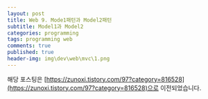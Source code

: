 ```yaml
---
layout: post
title: Web 9. Mode1패턴과 Model2패턴
subtitle: Model1과 Model2
categories: programming
tags: programming web
comments: true
published: true
header-img: img\dev\web\mvc\1.png
---
```


해당 포스팅은 [https://zunoxi.tistory.com/97?category=816528](https://zunoxi.tistory.com/97?category=816528)으로 이전되었습니다.

<!--
## 개요
> Mode1패턴과 Model2패턴에 대한 정리
  
- 목차
	- [`MVC Pattern`](#mvc-pattern)
	- [`MODEL1 Pattern`](#model1-pattern)
	- [`MODEL2 Pattern`](#model2-pattern)
  
## Model1 and Model2
---
바로 전 포스팅에서 서블릿과 JSP에 대해 알아봤다. 이 두 기술의 존재로 현재 개발트렌드가 Model1에서 Model2로 변경되었는데, 그 구조가 어떻게 바뀌었는지에 대해 알아본다.


<br>

**참고했던 블로그 포스트**

-   [https://gmlwjd9405.github.io/2018/11/04/servlet-vs-jsp.html](https://gmlwjd9405.github.io/2018/11/04/servlet-vs-jsp.html)
-   [https://coding-factory.tistory.com/69](https://coding-factory.tistory.com/69)

<br>

---
### **MVC Pattern**

MVC 패턴은 `Model, View, Controller`의 앞글자를 따서 붙인 소프트웨어 디자인 패턴이다. 차례로 각 기능으 살펴보자면 다음과 같다.

- **Model** : 백그라운드에서 동작하는 로직 처리
- **View** : 사용자가 보게 될 결과 화면을 출력
- **Controller** : 사용자의 입력처리와 흐름제어 담당

<br>

MVC패턴에는 `Model1방식과 Model2 방식`이 있으며 이는 JSP로 구성할 수 있는 웹 어플리케이션의 아키텍처에서 로직과 출력을 모두처리하는지(Model1), JSP에서는 출력만 처리하는지(Model2)에 따라 분류된다.

<br>

---
### **MODEL1 Pattern**

약 10년전, 2000년대까지만해도 가장 많이 쓰였던 방식이다. 아래의 그림처럼 JSP가 사용자의 요청을 받으면 Java Bean(DTOm DAO)을 호출하여 동적인 페이지를 구현하는 구조이다.

<br>

![그림1](/assets/img/dev\web\mvc\2.png)

<br>

> MODEL1 구현과정

- JSP로 작성된 프로그램은 내부적으로 WAS에서 Servlet 파일로 변환
- JSP태그를 분해하고 추출하여 다시 순수한 HTML 웹 페이지로 변환
- 클라이언트로 응답

<br>

> 특징

- 배우기쉽고 개발속도가 빠르다
- 프레젠테이션 로직(View)과 비지니스 로직(Controller)이 혼재한다.
- JSP코드가 복잡해져 유지보수가 어려워진다.

<br>

---
### **MODEL2 Pattern**

JSP와 Servlet을 모두 사용하여 프레젠테이션 로직(View)과 비지니스 로직(Controller)을 분리한다.

<br>

![그림1](/assets/img/dev\web\mvc\3.png)

<br>

> MODEL2 구성

- View : 보여지는 부분으로 HTML이 중심이되는 JSP사용
- Controller : 다른 자바 클래스에 데이터를 넘겨주는 부분으로 Java코드가 중심이 되는 Servlet을 사용
- Model은 Java Beans로, DTO와 DAO를 통해 Data Storage에 접근
  - 참고
    - DAO(Data Access Object) : DB를 사용해 데이터를 조회하거나 조작하는 기능을 전담하도록 만든 오브젝트
    - DTO(Data Transfer Object) : 계층간(컨트롤러, 뷰, 비지니스 계층 등) 데이터 교환을 위한 자바빈즈

<br>

> 특징

- 개발 확장이 비교적 용이하다.
- 각 계층이 모듈화 되어있어 유지보수가 편하다.

<br>


이번 포스티엥서는 웹 개발자로서 반드시 알아야할 `MVC패턴` 그리고 `Model1과 Model2`의 구성과 특징에 대해 알아봤다. 최근에는 MVC의 **View와 Model사이의 의존성**이 높아 `MVVM`(Model+View+View Model), `MVP` 등의 패턴이 MVC에서 파생되어 유행하고 있다. 

특히 해당 패턴들은 **React.js와 Vue.js의 유행**에 따라 더욱 핫해지는 패턴으로 분류된다. View Model의 설계가 슆지 않다는 단점이 있지만 추가적으로 함께 공부한다면 트렌드를 이해하는데 더욱 도움이 될 것으로 보인다. 관련 장단점은 링크(https://beomy.tistory.com/43)를 참고하면 좋을 것 같다.

-->

